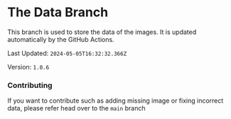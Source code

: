 # The Data Branch
This branch is used to store the data of the images. It is updated automatically by the GitHub Actions.
    
Last Updated: `2024-05-05T16:32:32.366Z`

Version: `1.0.6`

### Contributing

If you want to contribute such as adding missing image or fixing incorrect data, please refer head over to the `main` branch
    